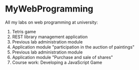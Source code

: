 # MyWebProgramming
All my labs on web programming at university:
1. Tetris game
2. REST library management application
3. Previous lab administration module
4. Application module "participation in the auction of paintings"
5. Previous lab administration module
6. Application module "Purchase and sale of shares"
7. Course work: Developing a JavaScript Game
